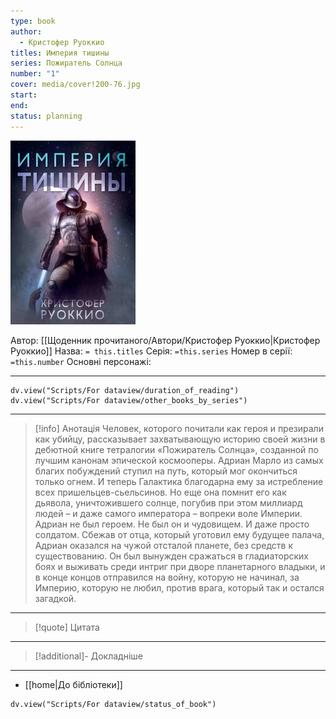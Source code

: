 ```yaml
---
type: book
author:
  - Кристофер Руоккио
titles: Империя тишины
series: Пожиратель Солнца
number: "1"
cover: media/cover!200-76.jpg
start:
end:
status: planning
---
```

![cover|200](media/cover!200-76.jpg)

Автор: [[Щоденник прочитаного/Автори/Кристофер Руоккио|Кристофер Руоккио]]
Назва: `= this.titles`
Серія:  `=this.series`
Номер в серії: `=this.number`
Основні персонажі:

---
```dataviewjs
dv.view("Scripts/For dataview/duration_of_reading")
dv.view("Scripts/For dataview/other_books_by_series")
```

---
>[!info] Анотація
>Человек, которого почитали как героя и презирали как убийцу, рассказывает захватывающую историю своей жизни в дебютной книге тетралогии «Пожиратель Солнца», созданной по лучшим канонам эпической космооперы.
>Адриан Марло из самых благих побуждений ступил на путь, который мог окончиться только огнем. И теперь Галактика благодарна ему за истребление всех пришельцев-сьельсинов. Но еще она помнит его как дьявола, уничтожившего солнце, погубив при этом миллиард людей – и даже самого императора – вопреки воле Империи.
>Адриан не был героем. Не был он и чудовищем. И даже просто солдатом.
>Сбежав от отца, который уготовил ему будущее палача, Адриан оказался на чужой отсталой планете, без средств к существованию. Он был вынужден сражаться в гладиаторских боях и выживать среди интриг при дворе планетарного владыки, и в конце концов отправился на войну, которую не начинал, за Империю, которую не любил, против врага, который так и остался загадкой.
___

>[!quote] Цитата

---
>[!additional]- Докладніше

---

- [[home|До бібліотеки]]

```dataviewjs
dv.view("Scripts/For dataview/status_of_book")
```